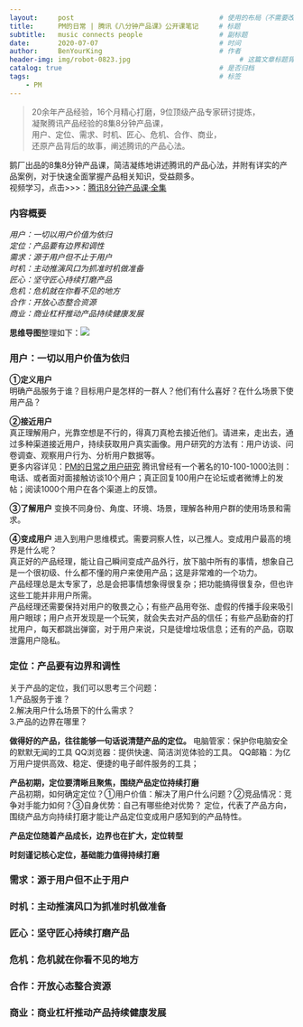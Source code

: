 ```yaml
---
layout:     post                                    # 使用的布局（不需要改）
title:      PM的日常 | 腾讯《八分钟产品课》公开课笔记     # 标题 
subtitle:   music connects people                   # 副标题
date:       2020-07-07                              # 时间
author:     BenYourKing                             # 作者
header-img: img/robot-0823.jpg                           # 这篇文章标题背景图片
catalog: true                                       # 是否归档
tags:                                               # 标签
    - PM
---
```

            
           
>20余年产品经验，16个月精心打磨，9位顶级产品专家研讨提炼，    
>凝聚腾讯产品经验的8集8分钟产品课，     
>用户、定位、需求、时机、匠心、危机、合作、商业，    
>还原产品背后的故事，阐述腾讯的产品心法。     


鹅厂出品的8集8分钟产品课，简洁凝练地讲述腾讯的产品心法，并附有详实的产品案例，对于快速全面掌握产品相关知识，受益颇多。      
视频学习，点击>>>：[腾讯8分钟产品课·全集](https://daxue.qq.com/content/special/id/97)                 
        
        
### 内容概要
              
*用户：一切以用户价值为依归     
定位：产品要有边界和调性      
需求：源于用户但不止于用户       
时机：主动推演风口为抓准时机做准备      
匠心：坚守匠心持续打磨产品       
危机：危机就在你看不见的地方       
合作：开放心态整合资源        
商业：商业杠杆推动产品持续健康发展*
             
             
**思维导图**整理如下：![](https://i.loli.net/2020/08/23/lnIbrfkxNKciGmU.png)    
                        
                        
### 用户：一切以用户价值为依归 
          
               
**①定义用户**               
明确产品服务于谁？目标用户是怎样的一群人？他们有什么喜好？在什么场景下使用产品？

**②接近用户**               
真正理解用户，光靠空想是不行的，得真刀真枪去接近他们。请进来，走出去，通过多种渠道接近用户，持续获取用户真实画像。用户研究的方法有：用户访谈、问卷调查、观察用户行为、分析用户数据等。           
更多内容详见：[PM的日常之用户研究](https://iamyourking007.github.io/2020/07/23/%E5%85%B3%E4%BA%8E%E7%94%A8%E6%88%B7%E7%A0%94%E7%A9%B6%E6%96%B9%E6%B3%95/)
腾讯曾经有一个著名的10-100-1000法则：电话、或者面对面接触访谈10个用户；真正回复100用户在论坛或者微博上的发帖；阅读1000个用户在各个渠道上的反馈。        
           
**③了解用户**
变换不同身份、角度、环境、场景，理解各种用户群的使用场景和需求。      
       
**④变成用户**
进入到用户思维模式。需要洞察人性，以己推人。变成用户最高的境界是什么呢？             
真正好的产品经理，能让自己瞬间变成产品外行，放下脑中所有的事情，想象自己是一个很初级、什么都不懂的用户来使用产品；这是非常难的一个功力。            
产品经理总是太专家了，总是会把事情想象得很复杂；把功能搞得很复杂，但也许这些工能并非用户所需。         
产品经理还需要保持对用户的敬畏之心；有些产品用夸张、虚假的传播手段来吸引用户眼球；用户点开发现是一个玩笑，就会失去对产品的信任；有些产品勤奋的打扰用户，每天都跳出弹窗，对于用户来说，只是徒增垃圾信息；还有的产品，窃取泄露用户隐私。        

### 定位：产品要有边界和调性      
关于产品的定位，我们可以思考三个问题：      
  1.产品服务于谁？                
  2.解决用户什么场景下的什么需求？       
  3.产品的边界在哪里？              

**做得好的产品，往往能够一句话说清楚产品的定位。**
电脑管家：保护你电脑安全的默默无闻的工具
QQ浏览器：提供快速、简洁浏览体验的工具。
QQ邮箱：为亿万用户提供高效、稳定、便捷的电子邮件服务的工具；

**产品初期，定位要清晰且聚焦，围绕产品定位持续打磨**          
产品初期，如何确定定位？①用户价值：解决了用户什么问题？②竞品情况：竞争对手能力如何？③自身优势：自己有哪些绝对优势？
定位，代表了产品方向，围绕产品方向持续打磨才能让产品定位变成用户感知到的产品特性。    

**产品定位随着产品成长，边界也在扩大，定位转型**         
      
**时刻谨记核心定位，基础能力值得持续打磨**       
          
### 需求：源于用户但不止于用户       
     
### 时机：主动推演风口为抓准时机做准备      
      
### 匠心：坚守匠心持续打磨产品       
       
### 危机：危机就在你看不见的地方       
      
### 合作：开放心态整合资源        
       
### 商业：商业杠杆推动产品持续健康发展
       



















